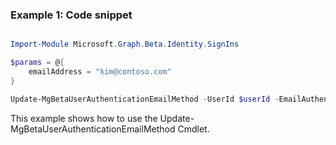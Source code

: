 ### Example 1: Code snippet

```powershell

Import-Module Microsoft.Graph.Beta.Identity.SignIns

$params = @{
	emailAddress = "kim@contoso.com"
}

Update-MgBetaUserAuthenticationEmailMethod -UserId $userId -EmailAuthenticationMethodId $emailAuthenticationMethodId -BodyParameter $params

```
This example shows how to use the Update-MgBetaUserAuthenticationEmailMethod Cmdlet.

